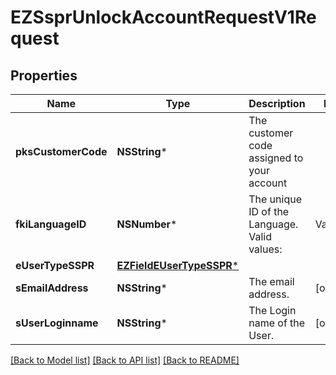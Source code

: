 # EZSsprUnlockAccountRequestV1Request

## Properties
Name | Type | Description | Notes
------------ | ------------- | ------------- | -------------
**pksCustomerCode** | **NSString*** | The customer code assigned to your account | 
**fkiLanguageID** | **NSNumber*** | The unique ID of the Language.  Valid values:  |Value|Description| |-|-| |1|French| |2|English| | 
**eUserTypeSSPR** | [**EZFieldEUserTypeSSPR***](EZFieldEUserTypeSSPR.md) |  | 
**sEmailAddress** | **NSString*** | The email address. | [optional] 
**sUserLoginname** | **NSString*** | The Login name of the User. | [optional] 

[[Back to Model list]](../README.md#documentation-for-models) [[Back to API list]](../README.md#documentation-for-api-endpoints) [[Back to README]](../README.md)


